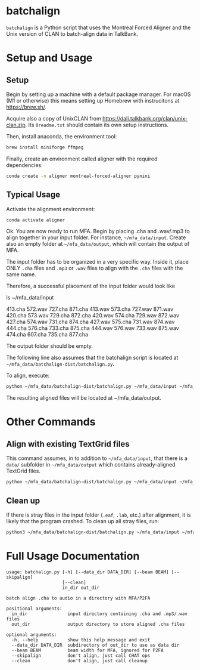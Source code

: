 # batchalign
`batchalign` is a Python script that uses the Montreal Forced Aligner and the Unix version of CLAN to batch-align data in TalkBank.

# Setup and Usage 

## Setup

Begin by setting up a machine with a default package manager. For macOS (M1 or otherwise) this means setting up Homebrew with instrucitons at https://brew.sh/.

Acquire also a copy of UnixCLAN from https://dali.talkbank.org/clan/unix-clan.zip. Its `0readme.txt`
should contain its own setup instructions.

Then, install anaconda, the environment tool:

```bash
brew install miniforge ffmpeg
```

Finally, create an environment called aligner with the required dependencies:

```bash
conda create -n aligner montreal-forced-aligner pynini
```

## Typical Usage

Activate the alignment environment:

```bash
conda activate aligner
```

Ok. You are now ready to run MFA. Begin by placing .cha and .wav/.mp3 to align together in your input folder. For instance, `~/mfa_data/input`. Create also an empty folder at `~/mfa_data/output`, which will contain the output of MFA.

The input folder has to be organized in a very specific way. Inside it, place ONLY `.cha` files and `.mp3` or `.wav` files to align with the `.cha` files with the same name. 

Therefore, a successful placement of the input folder would look like

ls ~/mfa_data/input

  413.cha 572.wav 727.cha 871.cha
  413.wav 573.cha 727.wav 871.wav
  420.cha 573.wav 729.cha 872.cha
  420.wav 574.cha 729.wav 872.wav
  427.cha 574.wav 731.cha 874.cha
  427.wav 575.cha 731.wav 874.wav
  444.cha 576.cha 733.cha 875.cha
  444.wav 576.wav 733.wav 875.wav
  474.cha 607.cha 735.cha 877.cha


The output folder should be empty.

The following line also assumes that the batchalign script is located at `~/mfa_data/batchalign-dist/batchalign.py`.

To align, execute:

```bash
python ~/mfa_data/batchalign-dist/batchalign.py ~/mfa_data/input ~/mfa_data/output
```

The resulting aligned files will be located at ~/mfa_data/output.

# Other Commands

## Align with existing TextGrid files

This command assumes, in to addition to `~/mfa_data/input`, that there is a `data/` subfolder in `~/mfa_data/output` which contains already-aligned TextGrid files.

```bash
python ~/mfa_data/batchalign-dist/batchalign.py ~/mfa_data/input ~/mfa_data/output --skipalign
```

## Clean up
If there is stray files in the input folder (`.eaf`, `.lab`, etc.) after alignment, it is likely that the program crashed. To clean up all stray files, run:

```bash
python3 ~/mfa_data/batchalign-dist/batchalign.py ~/mfa_data/input ~/mfa_data/output --clean
```

# Full Usage Documentation 

```
usage: batchalign.py [-h] [--data_dir DATA_DIR] [--beam BEAM] [--skipalign]
                     [--clean]
                     in_dir out_dir

batch align .cha to audio in a directory with MFA/P2FA

positional arguments:
  in_dir               input directory containing .cha and .mp3/.wav files
  out_dir              output directory to store aligned .cha files

optional arguments:
  -h, --help           show this help message and exit
  --data_dir DATA_DIR  subdirectory of out_dir to use as data dir
  --beam BEAM          beam width for MFA, ignored for P2FA
  --skipalign          don't align, just call CHAT ops
  --clean              don't align, just call cleanup
```
